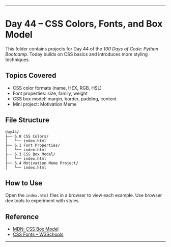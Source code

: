 
---

# Day 44 – CSS Colors, Fonts, and Box Model

This folder contains projects for Day 44 of the *100 Days of Code: Python Bootcamp*. Today builds on CSS basics and introduces more styling techniques.

## Topics Covered

- CSS color formats (name, HEX, RGB, HSL)
- Font properties: size, family, weight
- CSS box model: margin, border, padding, content
- Mini project: Motivation Meme

## File Structure

```
day44/
├── 6.0 CSS Colors/
│   └── index.html
├── 6.1 Font Properties/
│   └── index.html
├── 6.3 CSS Box Model/
│   └── index.html
├── 6.4 Motivation Meme Project/
│   └── index.html
```

## How to Use

Open the `index.html` files in a browser to view each example. Use browser dev tools to experiment with styles.

## Reference

- [MDN: CSS Box Model](https://developer.mozilla.org/en-US/docs/Learn/CSS/Building_blocks/The_box_model)
- [CSS Fonts – W3Schools](https://www.w3schools.com/css/css_font.asp)

---
